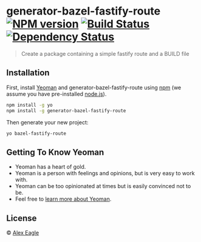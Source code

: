 # generator-bazel-fastify-route [![NPM version][npm-image]][npm-url] [![Build Status][travis-image]][travis-url] [![Dependency Status][daviddm-image]][daviddm-url]
> Create a package containing a simple fastify route and a BUILD file

## Installation

First, install [Yeoman](http://yeoman.io) and generator-bazel-fastify-route using [npm](https://www.npmjs.com/) (we assume you have pre-installed [node.js](https://nodejs.org/)).

```bash
npm install -g yo
npm install -g generator-bazel-fastify-route
```

Then generate your new project:

```bash
yo bazel-fastify-route
```

## Getting To Know Yeoman

 * Yeoman has a heart of gold.
 * Yeoman is a person with feelings and opinions, but is very easy to work with.
 * Yeoman can be too opinionated at times but is easily convinced not to be.
 * Feel free to [learn more about Yeoman](http://yeoman.io/).

## License

 © [Alex Eagle]()


[npm-image]: https://badge.fury.io/js/generator-bazel-fastify-route.svg
[npm-url]: https://npmjs.org/package/generator-bazel-fastify-route
[travis-image]: https://travis-ci.com/alexeagle/generator-bazel-fastify-route.svg?branch=master
[travis-url]: https://travis-ci.com/alexeagle/generator-bazel-fastify-route
[daviddm-image]: https://david-dm.org/alexeagle/generator-bazel-fastify-route.svg?theme=shields.io
[daviddm-url]: https://david-dm.org/alexeagle/generator-bazel-fastify-route
